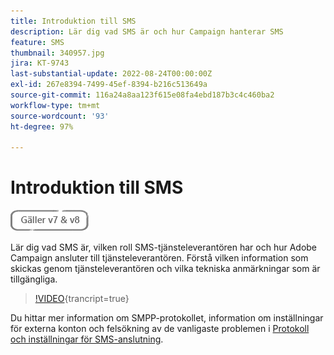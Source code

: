 ```yaml
---
title: Introduktion till SMS
description: Lär dig vad SMS är och hur Campaign hanterar SMS
feature: SMS
thumbnail: 340957.jpg
jira: KT-9743
last-substantial-update: 2022-08-24T00:00:00Z
exl-id: 267e8394-7499-45ef-8394-b216c513649a
source-git-commit: 116a24a8aa123f615e08fa4ebd187b3c4c460ba2
workflow-type: tm+mt
source-wordcount: '93'
ht-degree: 97%

---
```


# Introduktion till SMS

![Gäller V7 och V8](../assets/V7-V8-stamp.png)

Lär dig vad SMS är, vilken roll SMS-tjänsteleverantören har och hur Adobe Campaign ansluter till tjänsteleverantören. Förstå vilken information som skickas genom tjänsteleverantören och vilka tekniska anmärkningar som är tillgängliga.

>[!VIDEO](https://video.tv.adobe.com/v/340957?quality=12&learn=on){trancript=true}

Du hittar mer information om SMPP-protokollet, information om inställningar för externa konton och felsökning av de vanligaste problemen i [Protokoll och inställningar för SMS-anslutning](https://experienceleague.adobe.com/docs/campaign-classic/using/sending-messages/sending-messages-on-mobiles/sms-protocol.html?lang=sv#sending-messages).
